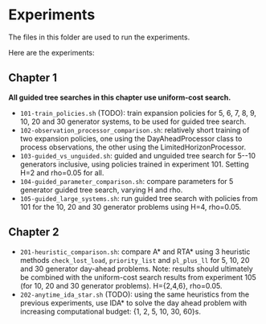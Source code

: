 # Experiments

The files in this folder are used to run the experiments.

Here are the experiments:

## Chapter 1 

**All guided tree searches in this chapter use uniform-cost search.**

- `101-train_policies.sh` (TODO): train expansion policies for 5, 6, 7, 8, 9, 10, 20 and 30 generator systems, to be used for guided tree search. 
- `102-observation_processor_comparison.sh`: relatively short training of two expansion policies, one using the DayAheadProcessor class to process observations, the other using the LimitedHorizonProcessor. 
- `103-guided_vs_unguided.sh`: guided and unguided tree search for 5--10 generators inclusive, using policies trained in experiment 101. Setting H=2 and rho=0.05 for all. 
- `104-guided_parameter_comparison.sh`: compare parameters for 5 generator guided tree search, varying H and rho.
- `105-guided_large_systems.sh`: run guided tree search with policies from 101 for the 10, 20 and 30 generator problems using H=4, rho=0.05.

## Chapter 2

- `201-heuristic_comparison.sh`: compare A* and RTA* using 3 heuristic methods `check_lost_load`, `priority_list` and `pl_plus_ll` for 5, 10, 20 and 30 generator day-ahead problems. Note: results should ultimately be combined with the uniform-cost search results from experiment 105 (for 10, 20 and 30 generator problems). H={2,4,6}, rho=0.05. 
- `202-anytime_ida_star.sh` (TODO): using the same heuristics from the previous experiments, use IDA* to solve the day ahead problem with increasing computational budget: {1, 2, 5, 10, 30, 60}s. 
